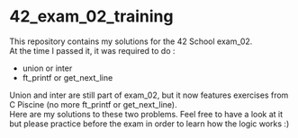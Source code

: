 # 42_exam_02_training  

This repository contains my solutions for the 42 School exam_02.  
At the time I passed it, it was required to do :   
- union or inter  
- ft_printf or get_next_line

Union and inter are still part of exam_02, but it now features exercises from C Piscine (no more ft_printf or get_next_line).  
Here are my solutions to these two problems.
Feel free to have a look at it but please practice before the exam in order to learn how the logic works :)
